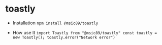 # toastly

* Installation
`npm install @msic89/toastly`

* How use It
``
import Toastly from "@msic89/toastly"
const toastly = new Toastly();
toastly.error("Network error")
``
